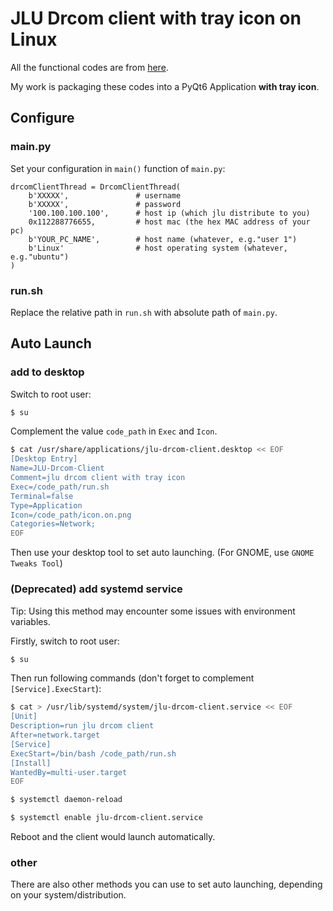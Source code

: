 # JLU Drcom client with tray icon on Linux

All the functional codes are from [here](https://github.com/drcoms/jlu-drcom-client/blob/master/jlu-drcom-py3/newclinet-py3.py).

My work is packaging these codes into a PyQt6 Application **with tray icon**.

## Configure

### main.py

Set your configuration in `main()` function of `main.py`:

```python3
drcomClientThread = DrcomClientThread(
    b'XXXXX',               # username
    b'XXXXX',               # password
    '100.100.100.100',      # host ip (which jlu distribute to you)
    0x112288776655,         # host mac (the hex MAC address of your pc)
    b'YOUR_PC_NAME',        # host name (whatever, e.g."user 1")
    b'Linux'                # host operating system (whatever, e.g."ubuntu")
)
```

### run.sh

Replace the relative path in `run.sh` with absolute path of `main.py`.

## Auto Launch

### add to desktop

Switch to root user:

```bash
$ su
```

Complement the value `code_path` in `Exec` and `Icon`.

```bash
$ cat /usr/share/applications/jlu-drcom-client.desktop << EOF
[Desktop Entry]
Name=JLU-Drcom-Client
Comment=jlu drcom client with tray icon
Exec=/code_path/run.sh
Terminal=false
Type=Application
Icon=/code_path/icon.on.png
Categories=Network;
EOF
```

Then use your desktop tool to set auto launching. (For GNOME, use `GNOME Tweaks Tool`)

### (Deprecated) add systemd service

Tip:
Using this method may encounter some issues with environment variables.

Firstly, switch to root user:

```bash
$ su
```

Then run following commands (don't forget to complement `[Service].ExecStart`):

```bash
$ cat > /usr/lib/systemd/system/jlu-drcom-client.service << EOF
[Unit]
Description=run jlu drcom client
After=network.target
[Service]
ExecStart=/bin/bash /code_path/run.sh
[Install]
WantedBy=multi-user.target
EOF

$ systemctl daemon-reload

$ systemctl enable jlu-drcom-client.service
```

Reboot and the client would launch automatically.

### other

There are also other methods you can use to set auto launching, depending on your system/distribution.